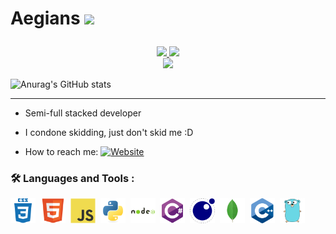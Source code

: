    </a><h1>
  Aegians
  <img src="https://i.pinimg.com/originals/d1/d2/5e/d1d25eef897b3f7ac78e95db58f1af2e.gif" width="30px"/>
</h1>


<div id="badges" align="center">
  <a href="bio-link">
    <img src="https://img.shields.io/website?color=%23cb0bf6&label=https%3A%2F%2Ffraud.wiki%2Fmilfs&logo=cb0bf6&logoColor=cb0bf6&up_color=red&up_message=bio%20link&url=https%3A%2F%2Ffraud.wiki%2Fmilfs" alt"Bio Link"/>
  </a>
  <a href="bio-link2">
    <img src="https://img.shields.io/website?color=%23ed0404&label=https%3A%2F%2Fniggas.paris%2Ftorch&logo=cb0bf6&logoColor=cb0bf6&up_color=red&up_message=bio%20link&url=https%3A%2F%2Ffraud.wiki%2Fmilfs" alt"Bio Link"/>
  </a>
</div>

<div id="badges" align="center">
<a href="btc-address">
  <img src="https://img.shields.io/keybase/btc/skyplabs?color=000000&label=btc&logo=000000&logoColor=000000" alt"btc address"/>
  </a>
</div>
                         
![Anurag's GitHub stats](https://github-readme-stats.vercel.app/api?username=Aegians&show_icons=true&theme=dark)

                                                                                                                             
---

 - Semi-full stacked developer

 - I condone skidding, just don't skid me :D

 - How to reach me: [![Website](ttps://img.shields.io/website?color=%23cb0bf6&label=https%3A%2F%2Ffraud.wiki%2Fmilfs&logo=cb0bf6&logoColor=cb0bf6&up_color=red&up_message=bio%20link&url=https%3A%2F%2Ffraud.wiki%2Fmilfs)](bio-link)
 
### :hammer_and_wrench: Languages and Tools :
<div>

  <img src="https://github.com/devicons/devicon/blob/master/icons/css3/css3-plain-wordmark.svg"  title="CSS3" alt="CSS" width="40" height="40"/>&nbsp;
  <img src="https://github.com/devicons/devicon/blob/master/icons/html5/html5-original.svg" title="HTML5" alt="HTML" width="40" height="40"/>&nbsp;
  <img src="https://github.com/devicons/devicon/blob/master/icons/javascript/javascript-original.svg" title="JavaScript" alt="JavaScript" width="40" height="40"/>&nbsp; 
  <img src="https://github.com/devicons/devicon/blob/master/icons/python/python-original.svg" title ="Python" alt="Python" width="40" height="40"/>&nbsp;
  <img src="https://github.com/devicons/devicon/blob/master/icons/nodejs/nodejs-original-wordmark.svg" title="NodeJS" alt="NodeJS" width="40" height="40"/>&nbsp;
  <img src="https://github.com/devicons/devicon/blob/master/icons/csharp/csharp-original.svg" title="CSharp" alt="C#" width="40" height="40" />&nbsp;
 <img src="https://github.com/devicons/devicon/blob/master/icons/lua/lua-original.svg" title="lua" alt="C#" width="40" height="40" />&nbsp;
 <img src="https://github.com/devicons/devicon/blob/master/icons/mongodb/mongodb-original.svg" title="mongodb" alt="C#" width="40" height="40" />&nbsp;
 <img src="https://github.com/devicons/devicon/blob/master/icons/cplusplus/cplusplus-original.svg" title="cplusplus" alt="C#" width="40" height="40" />&nbsp;
 <img src="https://github.com/devicons/devicon/blob/master/icons/go/go-original.svg" title="Go" alt="Go" width="40" height="40" />&nbsp;
</div>
